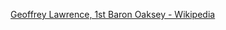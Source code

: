 ﻿[Geoffrey Lawrence, 1st Baron Oaksey - Wikipedia](https://en.wikipedia.org/wiki/Geoffrey_Lawrence,_1st_Baron_Oaksey)